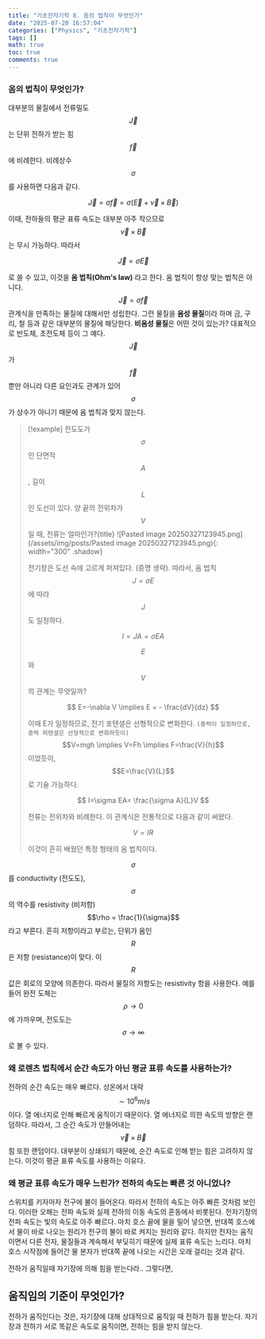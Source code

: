 ```yaml
---
title: "기초전자기학 8. 옴의 법칙이 무엇인가"
date: "2025-07-20 16:57:04"
categories: ["Physics", "기초전자기학"]
tags: []
math: true
toc: true
comments: true
---
```


### 옴의 법칙이 무엇인가?
대부분의 물질에서 전류밀도 $$\vec{J}$$는 단위 전하가 받는 힘 $$\vec{f}$$에 비례한다. 비례상수 $$\sigma$$를 사용하면 다음과 같다.

$$
\vec{J} = \sigma \vec{f}= \sigma(\vec{E} + \vec{v} \times \vec{B})
$$

이때, 전하들의 평균 표류 속도는 대부분 아주 작으므로 $$\vec{v} \times \vec{B}$$는 무시 가능하다. 따라서

$$
\vec{J} = \sigma \vec{E}
$$

로 쓸 수 있고, 이것을 **옴 법칙(Ohm's law)** 라고 한다. 옴 법칙이 항상 맞는 법칙은 아니다. $$\vec{J} = \sigma \vec{f}$$ 관계식을 만족하는 물질에 대해서만 성립한다. 그런 물질을 **옴성 물질**이라 하며 금, 구리, 철 등과 같은 대부분의 물질에 해당한다. **비옴성 물질**은 어떤 것이 있는가? 대표적으로 반도체, 초전도체 등이 그 예다. $$\vec{J}$$가 $$\vec{f}$$ 뿐만 아니라 다른 요인과도 관계가 있어 $$\sigma$$가 상수가 아니기 때문에 옴 법칙과 맞지 않는다.

> [!example] 전도도가 $$\sigma$$인 단면적 $$A$$, 길이 $$L$$인 도선이 있다. 양 끝의 전위차가 $$V$$일 때, 전류는 얼마인가?{title}
> ![Pasted image 20250327123945.png](/assets/img/posts/Pasted image 20250327123945.png){: width="300" .shadow}
> 
> 전기장은 도선 속에 고르게 퍼져있다. (증명 생략). 따라서, 옴 법칙 $$J=\sigma E$$에 따라 $$J$$도 일정하다.
> 
> $$
> I=JA = \sigma EA
> $$
> 
> $$E$$와 $$V$$의 관계는 무엇일까?
> 
> $$
> E=-\nabla V \implies E = - \frac{dV}{dz}
> $$
> 
> 이때 E가 일정하므로, 전기 포텐셜은 선형적으로 변화한다. `(중력이 일정하므로, 중력 퍼텐셜은 선형적으로 변화하듯이)` $$V=mgh \implies V=Fh \implies F=\frac{V}{h}$$이었듯이, $$E=\frac{V}{L}$$로 기술 가능하다.
> 
> $$
> I=\sigma EA= \frac{\sigma A}{L}V
> $$
> 
> 전류는 전위차와 비례한다. 이 관계식은 전통적으로 다음과 같이 써왔다.
> 
> $$
> V=IR
> $$
> 
> 이것이 흔히 배웠던 특정 형태의 옴 법칙이다.

$$\sigma$$를 conductivity (전도도), $$\sigma$$의 역수를 resistivity (비저항) $$\rho = \frac{1}{\sigma}$$ 라고 부른다. 흔히 저항이라고 부르는, 단위가 옴인 $$R$$은 저항 (resistance)이 맞다. 이 $$R$$ 값은 회로의 모양에 의존한다. 따라서 물질의 저항도는 resistivity 항을 사용한다. 예를 들어 완전 도체는 $$\rho \to 0$$에 가까우며, 전도도는 $$\sigma \to \infty$$로 볼 수 있다.

### 왜 로렌츠 법칙에서 순간 속도가 아닌 평균 표류 속도를 사용하는가?
전하의 순간 속도는 매우 빠르다. 상온에서 대략 $$\sim 10^6 m / s$$이다. 열 에너지로 인해 빠르게 움직이기 때문이다. 열 에너지로 의한 속도의 방향은 랜덤하다. 따라서, 그 순간 속도가 만들어내는 $$\vec{v} \times \vec{B}$$ 힘 또한 랜덤이다. 대부분이 상쇄되기 때문에, 순간 속도로 인해 받는 힘은 고려하지 않는다. 이것이 평균 표류 속도를 사용하는 이유다.

### 왜 평균 표류 속도가 매우 느린가? 전하의 속도는 빠른 것 아니었나?
스위치를 키자마자 전구에 불이 들어온다. 따라서 전하의 속도는 아주 빠른 것처럼 보인다. 이러한 오해는 전파 속도와 실제 전하의 이동 속도의 혼동에서 비롯된다. 전자기장의 전파 속도는 빛의 속도로 아주 빠르다. 마치 호스 끝에 물을 밀어 넣으면, 반대쪽 호스에서 물이 바로 나오는 원리가 전구의 불이 바로 켜지는 원리와 같다. 하지만 전자는 움직이면서 다른 전자, 물질들과 계속해서 부딪히기 때문에 실제 표류 속도는 느리다. 마치 호스 시작점에 들어간 물 분자가 반대쪽 끝에 나오는 시간은 오래 걸리는 것과 같다.

전하가 움직일때 자기장에 의해 힘을 받는다라.. 그렇다면,
## 움직임의 기준이 무엇인가?
전하가 움직인다는 것은, 자기장에 대해 상대적으로 움직일 때 전하가 힘을 받는다.
자기장과 전하가 서로 똑같은 속도로 움직이면, 전하는 힘을 받지 않는다.